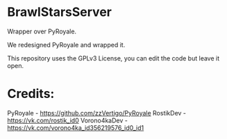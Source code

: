 # BrawlStarsServer
Wrapper over PyRoyale.

We redesigned PyRoyale and wrapped it.

This repository uses the GPLv3 License, you can edit the code but leave it open.

# Credits:
  PyRoyale - https://github.com/zzVertigo/PyRoyale
  RostikDev - https://vk.com/rostik_id0
  Vorono4kaDev - https://vk.com/vorono4ka_id356219576_id0_id1
 
